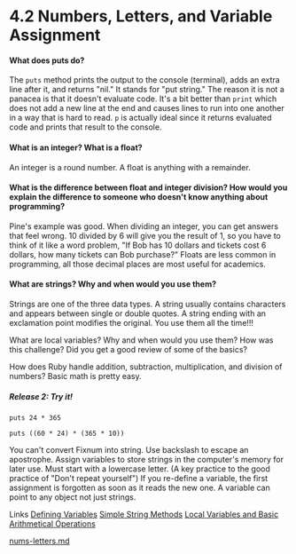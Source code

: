 # 4.2 Numbers, Letters, and Variable Assignment

#### What does puts do?
The `puts` method prints the output to the console (terminal), adds an extra line after it, and returns "nil." It stands for "put string." The reason it is not a panacea is that it doesn't evaluate code. It's a bit better than `print` which does not add a new line at the end and causes lines to run into one another in a way that is hard to read. `p` is actually ideal since it returns evaluated code and prints that result to the console.

#### What is an integer? What is a float?
An integer is a round number. A float is anything with a remainder. 

#### What is the difference between float and integer division? How would you explain the difference to someone who doesn't know anything about programming?

Pine's example was good. When dividing an integer, you can get answers that feel wrong. 10 divided by 6 will give you the result of 1, so you have to think of it like a word problem, "If Bob has 10 dollars and tickets cost 6 dollars, how many tickets can Bob purchase?" Floats are less common in programming, all those decimal places are most useful for academics.

#### What are strings? Why and when would you use them? 
Strings are one of the three data types. A string usually contains characters and appears between single or double quotes. A string ending with an exclamation point modifies the original. You use them all the time!!!

What are local variables? Why and when would you use them?
How was this challenge? Did you get a good review of some of the basics?

How does Ruby handle addition, subtraction, multiplication, and division of numbers?
Basic math is pretty easy.

##### Release 2: Try it!

<!-- hours in a year -->
<!-- # 24 hours in 1 day; 365 days in 1 year -->
```
puts 24 * 365
```

<!-- # minutes in a decade -->
<!-- # 60 minutes in 1 hour; 24 hours in 1 day. 365 days in 1 year. -->
```
puts ((60 * 24) * (365 * 10))
```

<!-- Notes from ch. 3 and 4 (Learn to Program) -->
You can't convert Fixnum into string.
Use backslash to escape an apostrophe.
Assign variables to store strings in the computer's memory for later use. Must start with a lowercase letter. (A key practice to the good practice of "Don't repeat yourself")
If you re-define a variable, the first assignment is forgotten as soon as it reads the new one. 
A variable can point to any object not just strings.

Links
[Defining Variables](https://github.com/jreeserunyan/phase-0/blob/master/week-4/defining-variables.rb)
[Simple String Methods](https://github.com/jreeserunyan/phase-0/blob/master/week-4/simple-string.rb)
[Local Variables and Basic Arithmetical Operations](https://github.com/jreeserunyan/phase-0/blob/master/week-4/basic-math.rb)

[nums-letters.md](https://github.com/jreeserunyan/phase-0/blob/master/week-4/nums-letters.md) 

